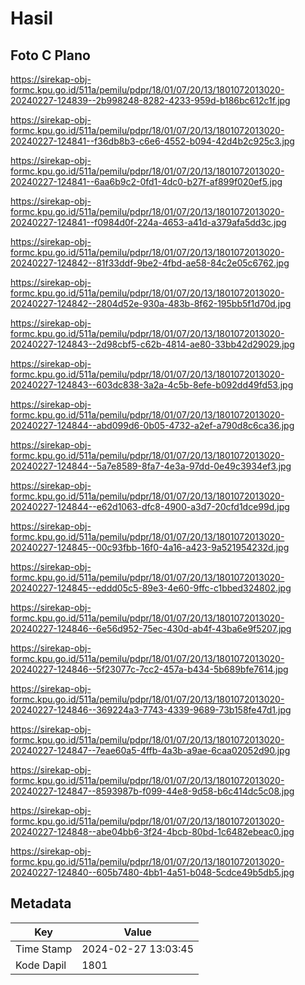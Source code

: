 # Hasil

## Foto C Plano

https://sirekap-obj-formc.kpu.go.id/511a/pemilu/pdpr/18/01/07/20/13/1801072013020-20240227-124839--2b998248-8282-4233-959d-b186bc612c1f.jpg

https://sirekap-obj-formc.kpu.go.id/511a/pemilu/pdpr/18/01/07/20/13/1801072013020-20240227-124841--f36db8b3-c6e6-4552-b094-42d4b2c925c3.jpg

https://sirekap-obj-formc.kpu.go.id/511a/pemilu/pdpr/18/01/07/20/13/1801072013020-20240227-124841--6aa6b9c2-0fd1-4dc0-b27f-af899f020ef5.jpg

https://sirekap-obj-formc.kpu.go.id/511a/pemilu/pdpr/18/01/07/20/13/1801072013020-20240227-124841--f0984d0f-224a-4653-a41d-a379afa5dd3c.jpg

https://sirekap-obj-formc.kpu.go.id/511a/pemilu/pdpr/18/01/07/20/13/1801072013020-20240227-124842--81f33ddf-9be2-4fbd-ae58-84c2e05c6762.jpg

https://sirekap-obj-formc.kpu.go.id/511a/pemilu/pdpr/18/01/07/20/13/1801072013020-20240227-124842--2804d52e-930a-483b-8f62-195bb5f1d70d.jpg

https://sirekap-obj-formc.kpu.go.id/511a/pemilu/pdpr/18/01/07/20/13/1801072013020-20240227-124843--2d98cbf5-c62b-4814-ae80-33bb42d29029.jpg

https://sirekap-obj-formc.kpu.go.id/511a/pemilu/pdpr/18/01/07/20/13/1801072013020-20240227-124843--603dc838-3a2a-4c5b-8efe-b092dd49fd53.jpg

https://sirekap-obj-formc.kpu.go.id/511a/pemilu/pdpr/18/01/07/20/13/1801072013020-20240227-124844--abd099d6-0b05-4732-a2ef-a790d8c6ca36.jpg

https://sirekap-obj-formc.kpu.go.id/511a/pemilu/pdpr/18/01/07/20/13/1801072013020-20240227-124844--5a7e8589-8fa7-4e3a-97dd-0e49c3934ef3.jpg

https://sirekap-obj-formc.kpu.go.id/511a/pemilu/pdpr/18/01/07/20/13/1801072013020-20240227-124844--e62d1063-dfc8-4900-a3d7-20cfd1dce99d.jpg

https://sirekap-obj-formc.kpu.go.id/511a/pemilu/pdpr/18/01/07/20/13/1801072013020-20240227-124845--00c93fbb-16f0-4a16-a423-9a521954232d.jpg

https://sirekap-obj-formc.kpu.go.id/511a/pemilu/pdpr/18/01/07/20/13/1801072013020-20240227-124845--eddd05c5-89e3-4e60-9ffc-c1bbed324802.jpg

https://sirekap-obj-formc.kpu.go.id/511a/pemilu/pdpr/18/01/07/20/13/1801072013020-20240227-124846--6e56d952-75ec-430d-ab4f-43ba6e9f5207.jpg

https://sirekap-obj-formc.kpu.go.id/511a/pemilu/pdpr/18/01/07/20/13/1801072013020-20240227-124846--5f23077c-7cc2-457a-b434-5b689bfe7614.jpg

https://sirekap-obj-formc.kpu.go.id/511a/pemilu/pdpr/18/01/07/20/13/1801072013020-20240227-124846--369224a3-7743-4339-9689-73b158fe47d1.jpg

https://sirekap-obj-formc.kpu.go.id/511a/pemilu/pdpr/18/01/07/20/13/1801072013020-20240227-124847--7eae60a5-4ffb-4a3b-a9ae-6caa02052d90.jpg

https://sirekap-obj-formc.kpu.go.id/511a/pemilu/pdpr/18/01/07/20/13/1801072013020-20240227-124847--8593987b-f099-44e8-9d58-b6c414dc5c08.jpg

https://sirekap-obj-formc.kpu.go.id/511a/pemilu/pdpr/18/01/07/20/13/1801072013020-20240227-124848--abe04bb6-3f24-4bcb-80bd-1c6482ebeac0.jpg

https://sirekap-obj-formc.kpu.go.id/511a/pemilu/pdpr/18/01/07/20/13/1801072013020-20240227-124840--605b7480-4bb1-4a51-b048-5cdce49b5db5.jpg


## Metadata

| Key        | Value               |
| ---------- | ------------------- |
| Time Stamp | 2024-02-27 13:03:45 |
| Kode Dapil | 1801                |



